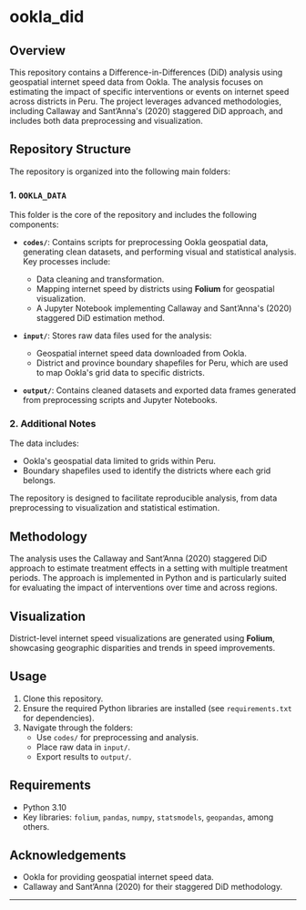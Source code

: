 # ookla_did

## Overview
This repository contains a Difference-in-Differences (DiD) analysis using geospatial internet speed data from Ookla. The analysis focuses on estimating the impact of specific interventions or events on internet speed across districts in Peru. The project leverages advanced methodologies, including Callaway and Sant’Anna's (2020) staggered DiD approach, and includes both data preprocessing and visualization.

## Repository Structure
The repository is organized into the following main folders:

### 1. `OOKLA_DATA`
This folder is the core of the repository and includes the following components:
- **`codes/`**: Contains scripts for preprocessing Ookla geospatial data, generating clean datasets, and performing visual and statistical analysis. Key processes include:
  - Data cleaning and transformation.
  - Mapping internet speed by districts using **Folium** for geospatial visualization.
  - A Jupyter Notebook implementing Callaway and Sant’Anna's (2020) staggered DiD estimation method.

- **`input/`**: Stores raw data files used for the analysis:
  - Geospatial internet speed data downloaded from Ookla.
  - District and province boundary shapefiles for Peru, which are used to map Ookla's grid data to specific districts.

- **`output/`**: Contains cleaned datasets and exported data frames generated from preprocessing scripts and Jupyter Notebooks.

### 2. Additional Notes
The data includes:
- Ookla's geospatial data limited to grids within Peru.
- Boundary shapefiles used to identify the districts where each grid belongs.

The repository is designed to facilitate reproducible analysis, from data preprocessing to visualization and statistical estimation.

## Methodology
The analysis uses the Callaway and Sant’Anna (2020) staggered DiD approach to estimate treatment effects in a setting with multiple treatment periods. The approach is implemented in Python and is particularly suited for evaluating the impact of interventions over time and across regions.

## Visualization
District-level internet speed visualizations are generated using **Folium**, showcasing geographic disparities and trends in speed improvements.

## Usage
1. Clone this repository.
2. Ensure the required Python libraries are installed (see `requirements.txt` for dependencies).
3. Navigate through the folders:
   - Use `codes/` for preprocessing and analysis.
   - Place raw data in `input/`.
   - Export results to `output/`.

## Requirements
- Python 3.10
- Key libraries: `folium`, `pandas`, `numpy`, `statsmodels`, `geopandas`, among others.

## Acknowledgements
- Ookla for providing geospatial internet speed data.
- Callaway and Sant’Anna (2020) for their staggered DiD methodology.

---

